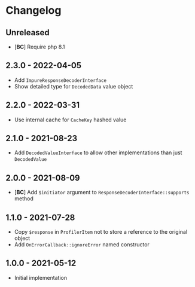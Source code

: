 # Changelog

<!-- There should always be "Unreleased" section at the beginning. -->

## Unreleased
- [**BC**] Require php 8.1

## 2.3.0 - 2022-04-05
- Add `ImpureResponseDecoderInterface`
- Show detailed type for `DecodedData` value object

## 2.2.0 - 2022-03-31
- Use internal cache for `CacheKey` hashed value

## 2.1.0 - 2021-08-23
- Add `DecodedValueInterface` to allow other implementations than just `DecodedValue`

## 2.0.0 - 2021-08-09
- [**BC**] Add `$initiator` argument to `ResponseDecoderInterface::supports` method

## 1.1.0 - 2021-07-28
- Copy `$response` in `ProfilerItem` not to store a reference to the original object
- Add `OnErrorCallback::ignoreError` named constructor

## 1.0.0 - 2021-05-12
- Initial implementation
